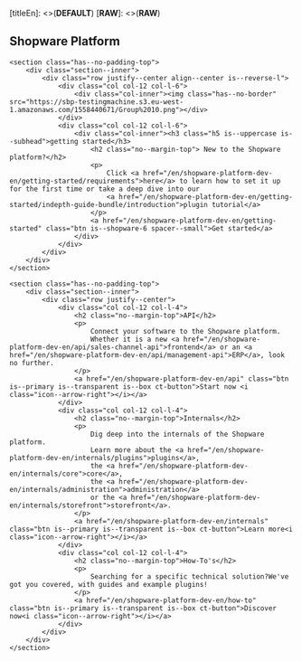 [titleEn]: <>(__DEFAULT__)
[__RAW__]: <>(__RAW__)

<style type="text/css">
    .is--xl, .category--articles, .category--details, .category--title {
        display: none;
    }
    
    .wiki--content {
        margin: 0;
        padding: 2rem;
    }
    
    .wiki-content--category {
         max-width: 100%;
     }
     
    .platform-main-content .is--subhead {
        font-size: 12px;
        letter-spacing: 2px;
        font-weight: 300;
        margin-bottom: 5px;
    }
    
    .platform-main-content .ct-button {
        margin-top: 10px;
    }
    
    .platform-main-content .has--no-border {
        border: 0 none;
    }
    
    .platform-main-content .has--no-border:hover {
        border: 0 none;
    }
</style>
<div class="platform-main-content">
    <section class="has--no-padding-bottom has--no-padding-top">
        <div class="section--inner">
            <div class="row justify--center">
                <div class="col col-12 is--text-centered">
                    <div class="col-inner"><h1>Shopware Platform</h1></div>
                </div>
            </div>
        </div>
    </section>
    
    <section class="has--no-padding-top">
        <div class="section--inner">
            <div class="row justify--center align--center is--reverse-l">
                <div class="col col-12 col-l-6">
                    <div class="col-inner"><img class="has--no-border" src="https://sbp-testingmachine.s3.eu-west-1.amazonaws.com/1558440671/Group%2010.png"></div>
                </div>
                <div class="col col-12 col-l-6">
                    <div class="col-inner"><h3 class="h5 is--uppercase is--subhead">getting started</h3>
                        <h2 class="no--margin-top"> New to the Shopware platform?</h2>
                        <p>
                            Click <a href="/en/shopware-platform-dev-en/getting-started/requirements">here</a> to learn how to set it up for the first time or take a deep dive into our
                            <a href="/en/shopware-platform-dev-en/getting-started/indepth-guide-bundle/introduction">plugin tutorial</a>
                        </p>
                        <a href="/en/shopware-platform-dev-en/getting-started" class="btn is--shopware-6 spacer--small">Get started</a>
                    </div>
                </div>
            </div>
        </div>
    </section>
    
    <section class="has--no-padding-top">
        <div class="section--inner">
            <div class="row justify--center">
                <div class="col col-12 col-l-4">
                    <h2 class="no--margin-top">API</h2>
                    <p>
                        Connect your software to the Shopware platform.
                        Whether it is a new <a href="/en/shopware-platform-dev-en/api/sales-channel-api">frontend</a> or an <a href="/en/shopware-platform-dev-en/api/management-api">ERP</a>, look no further.
                    </p>
                    <a href="/en/shopware-platform-dev-en/api" class="btn is--primary is--transparent is--box ct-button">Start now <i class="icon--arrow-right"></i></a>
                </div>
                <div class="col col-12 col-l-4">
                    <h2 class="no--margin-top">Internals</h2>
                    <p>
                        Dig deep into the internals of the Shopware platform.
                        Learn more about the <a href="/en/shopware-platform-dev-en/internals/plugins">plugins</a>,
                        the <a href="/en/shopware-platform-dev-en/internals/core">core</a>,
                        the <a href="/en/shopware-platform-dev-en/internals/administration">administration</a>
                        or the <a href="/en/shopware-platform-dev-en/internals/storefront">storefront</a>.
                    </p>
                    <a href="/en/shopware-platform-dev-en/internals" class="btn is--primary is--transparent is--box ct-button">Learn more<i class="icon--arrow-right"></i></a>
                </div>
                <div class="col col-12 col-l-4">
                    <h2 class="no--margin-top">How-To's</h2>
                    <p>
                        Searching for a specific technical solution?We've got you covered, with guides and example plugins!
                    </p>
                    <a href="/en/shopware-platform-dev-en/how-to" class="btn is--primary is--transparent is--box ct-button">Discover now<i class="icon--arrow-right"></i></a>
                </div>
            </div>
        </div>
    </section>
</div>
